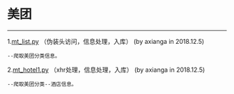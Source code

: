 # 美团
----------------------------------------------------

1.[mt_list.py](https://github.com/axianga/python/blob/master/mt/mt_list.py)                  （伪装头访问，信息处理，入库）
(by axianga in 2018.12.5)   
  
    --爬取美团分类信息。
    

2.[mt_hotel1.py](https://github.com/axianga/python/blob/master/mt/mt_hotel1.py)                  （xhr处理，信息处理，入库）
(by axianga in 2018.12.5)   
  
    --爬取美团分类--酒店信息。
